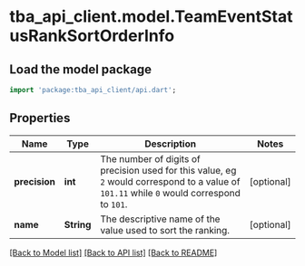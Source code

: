 # tba_api_client.model.TeamEventStatusRankSortOrderInfo

## Load the model package
```dart
import 'package:tba_api_client/api.dart';
```

## Properties
Name | Type | Description | Notes
------------ | ------------- | ------------- | -------------
**precision** | **int** | The number of digits of precision used for this value, eg `2` would correspond to a value of `101.11` while `0` would correspond to `101`. | [optional] 
**name** | **String** | The descriptive name of the value used to sort the ranking. | [optional] 

[[Back to Model list]](../README.md#documentation-for-models) [[Back to API list]](../README.md#documentation-for-api-endpoints) [[Back to README]](../README.md)


